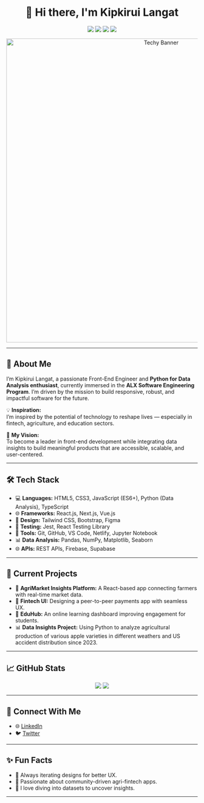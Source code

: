 <h1 align="center">👋 Hi there, I'm Kipkirui Langat</h1>

<p align="center">
  <img src="https://img.shields.io/badge/Front--End%20Engineer-ALX%20Africa-blue?style=for-the-badge" />
  <img src="https://img.shields.io/badge/JavaScript-ES6+-yellow?style=for-the-badge&logo=javascript" />
  <img src="https://img.shields.io/badge/React-Developer-blue?style=for-the-badge&logo=react" />
  <img src="https://img.shields.io/badge/Python-Data%20Analysis-green?style=for-the-badge&logo=python" />
</p>

<p align="center">
  <img src="https://raw.githubusercontent.com/Langat18/Langat18/main/banner.png" alt="Techy Banner" width="800"/>
</p>

---

## 🚀 About Me

I’m Kipkirui Langat, a passionate Front-End Engineer and **Python for Data Analysis enthusiast**, currently immersed in the **ALX Software Engineering Program**. I’m driven by the mission to build responsive, robust, and impactful software for the future.

💡 **Inspiration:**  
I’m inspired by the potential of technology to reshape lives — especially in fintech, agriculture, and education sectors.

🌱 **My Vision:**  
To become a leader in front-end development while integrating data insights to build meaningful products that are accessible, scalable, and user-centered.

---

## 🛠️ Tech Stack

- 💻 **Languages:** HTML5, CSS3, JavaScript (ES6+), Python (Data Analysis), TypeScript  
- 🌐 **Frameworks:** React.js, Next.js, Vue.js  
- 🎨 **Design:** Tailwind CSS, Bootstrap, Figma  
- 🧪 **Testing:** Jest, React Testing Library  
- 🔧 **Tools:** Git, GitHub, VS Code, Netlify, Jupyter Notebook  
- 📊 **Data Analysis:** Pandas, NumPy, Matplotlib, Seaborn  
- 🌐 **APIs:** REST APIs, Firebase, Supabase

---

## 🔭 Current Projects

- 🌱 **AgriMarket Insights Platform:** A React-based app connecting farmers with real-time market data.
- 💸 **Fintech UI:** Designing a peer-to-peer payments app with seamless UX.
- 📘 **EduHub:** An online learning dashboard improving engagement for students.
- 📊 **Data Insights Project:** Using Python to analyze agricultural production of various apple varieties in different weathers and US accident distribution since 2023.

---

## 📈 GitHub Stats

<p align="center">
  <img src="https://github-readme-stats.vercel.app/api?username=Langat18&show_icons=true&theme=tokyonight" />
  <img src="https://github-readme-streak-stats.herokuapp.com/?user=Langat18&theme=tokyonight" />
</p>

---

## 🤝 Connect With Me

- 🌐 [LinkedIn](https://www.linkedin.com/in/kipkirui-langat-clement)
- 🐦 [Twitter](https://twitter.com/ClemooZig)

---

## ✨ Fun Facts

- 🔁 Always iterating designs for better UX.
- 🍃 Passionate about community-driven agri-fintech apps.
- 🧠 I love diving into datasets to uncover insights.

---

